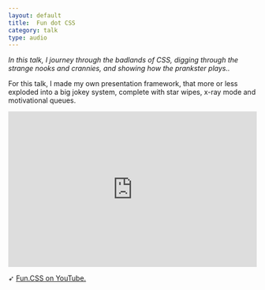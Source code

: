 ```yaml
---
layout: default
title:  Fun dot CSS
category: talk
type: audio
---
```


*In this talk, I journey through the badlands of CSS, digging through the strange nooks and crannies, and showing how the prankster plays..*

For this talk, I made my own presentation framework, that more or less exploded into a big jokey system, complete with star wipes, x-ray mode and motivational queues.

<iframe width="100%" height="315" src="https://www.youtube.com/embed/5HP6k43T0yM" frameborder="0" allowfullscreen></iframe>

➶ [Fun.CSS on YouTube.](https://www.youtube.com/watch?v=5HP6k43T0yM)


